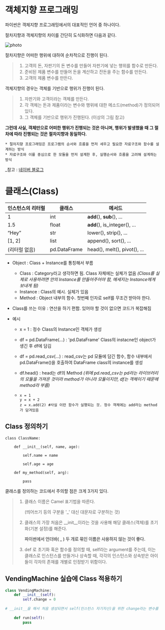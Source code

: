 # 객체지향 프로그래밍

파이썬은 객체지향 프로그래밍에서의 대표적인 언어 중 하나이다.

절차지향과 객체지향의 차이를 간단히 도식화하면 다음과 같다.

![photo](./python_class_ref.png)

절차지향은 어떠한 행위에 대하여 순차적으로 진행이 된다.

> 1. 고객의 돈, 자판기의 돈 변수를 만들어 자판기에 넣는 행위를 함수로 만든다.
> 2. 준비된 제품 변수를 만들어 돈을 계산하고 잔돈을 주는 함수를 만든다.
> 3. 고객의 제품 변수를 만든다.

객체지향의 경우는 객체를 기반으로 행위가 진행이 된다.

> 1. 자판기와 고객이라는 객체를 만든다.
> 2. 각 객체는 돈과 제품이라는 변수와 행위에 대한 메소드(method)가 정의되어있다.
> 3. 그 객체를 기반으로 행위가 진행된다. (이상의 그림 참고)

**그런데 사실, 객체만으로 어떠한 행위가 진행되는 것은 아니며, 행위가 발생했을 때 그 절차에 따라 진행되는 것은 절차지향과 동일하다.**

```
* 절차지향 프로그래밍은 프로그램의 순서와 흐름을 먼저 세우고 필요한 자료구조와 함수를 설계하는 방식
* 자료구조와 이를 중심으로 한 모듈을 먼저 설계한 후, 실행순서와 흐름을 고려해 설계하는 방식
```

_참고 : [네이버 블로그](https://blog.naver.com/meandyou201/220907281602)


# 클래스(Class)

| 인스턴스의 리터럴 | 클래스       | 메서드                       |
| ----------------- | ------------ | ---------------------------- |
| 1                 | int          | __add__(), __sub__(), ...    |
| 1.5               | float        | __add__(), is_integer(), ... |
| “Hey”             | str          | lower(), strip(), ...        |
| [1, 2]            | list         | append(), sort(), ...        |
| (리터럴 없음)     | pd.DataFrame | head(), melt(), pivot(), ... |



- Object : Class + Instance를 통칭해서 부름

  - Class : Category라고 생각하면 됨. Class 자체에는 실체가 없음 *(Class를 실제로 사용하려면 안의 Instance를 만들어주어야 함, 메세지는 Instance에게 보내게 됨)*
  - Instance : Class의 예시. 실체가 있음
  - Method : Object 내부의 함수. 첫번째 인자로 self를 무조건 받아야 한다.

  

- Class를 쓰는 이유 : 연산을 하기 편함. 있어야 할 것이 없으면 코드가 복잡해짐



- 예시

  - x = 1 : 정수 Class의 Instance인 객체가 생성

  - df = pd.DataFrame(...) : 'pd.DataFrame' Class의 instacne인 object가 생긴 후 df에 담김

  - df = pd.read_csv(...) : read_csv는 pd 모듈에 담긴 함수, 함수 내부에서 pd.DataFrame()을 호출하여 DataFrame class의 instance를 생성

  - df.head() : head는 df의 Method *(위에 pd.read_csv는 pd라는 라이브러리의 모듈을 가져온 것이라 method가 아니라 모듈이지만, df는 객체이기 때문에 method라 부름)*

  - ~~~
    x = 1
    y = x + 2
    z = x.add(2) #사실 이런 함수가 실행되는 것. 정수 객체에는 add라는 method가 담겨있음
    ~~~

  

## Class 정의하기

```
class ClassName:

	def __init__(self, name, age):

		self.name = name

		self.age = age

	def my_method(self, arg):

		pass
```

클래스를 정의하는 코드에서 주의할 점은 크게 3가지 있다.

> 1. 클래스 이름은 Camel 표기법을 따른다. 
>
>    (띄어쓰기 등의 구분을 '_' 대신 대문자로 구분하는 것)
>
> 2. 클래스의 가장 처음은 \_\_init\_\_이라는 것을 사용해 해당 클래스(객체)를 초기화(기본 설정)를 해준다.
>
>    **파이썬에서 언더바( _ ) 두 개로 묶인 이름은 사용하지 않는 것이 좋다.**
>
> 3. def 로 초기화 혹은 함수를 정의할 때, self라는 argument를 주는데, 이는 클래스로 인스턴스를 만들거나 상속할 때, 각각의 인스턴스와 상속받은 아이들이 각자의 존재를 개별로 인정받기 위함이다.



## VendingMachine 실습에 Class 적용하기

~~~python
class VendingMachine:
    def __init__(self):
        self.change = 0
        
# __init__을 해서 처음 생성되면서 self(인스턴스 자기자신)을 위한 change라는 변수를 새로 만들고 0을 대입한다는 의미. 기본설정을 하는 것 혹은 초기화를 하는 것
        
    def run(self):
        pass
~~~
